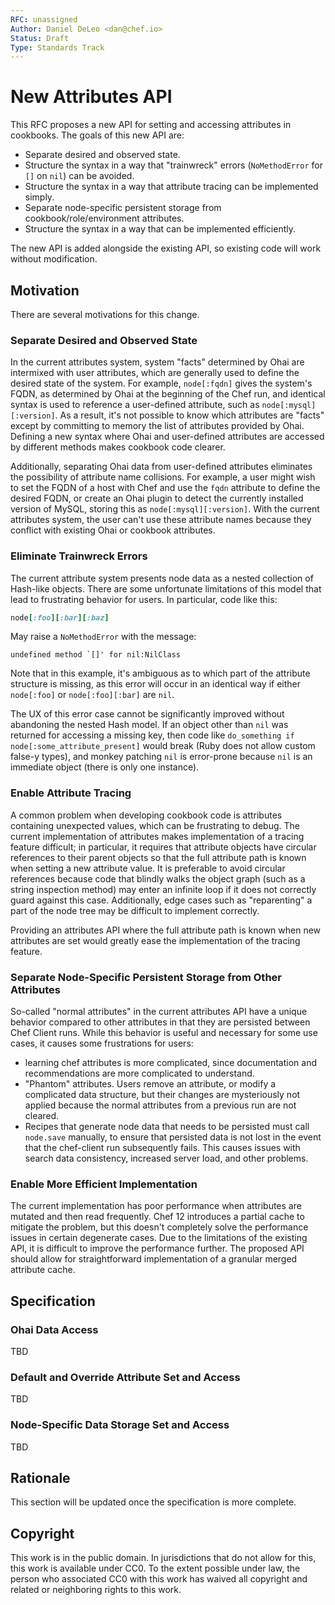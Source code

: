 ```yaml
---
RFC: unassigned
Author: Daniel DeLeo <dan@chef.io>
Status: Draft
Type: Standards Track
---
```


# New Attributes API

This RFC proposes a new API for setting and accessing attributes in
cookbooks. The goals of this new API are:

* Separate desired and observed state.
* Structure the syntax in a way that "trainwreck" errors
  (`NoMethodError` for `[]` on `nil`) can be avoided.
* Structure the syntax in a way that attribute tracing can be
  implemented simply.
* Separate node-specific persistent storage from
  cookbook/role/environment attributes.
* Structure the syntax in a way that can be implemented efficiently.

The new API is added alongside the existing API, so existing code will
work without modification.

## Motivation

There are several motivations for this change.

### Separate Desired and Observed State

In the current attributes system, system "facts" determined by Ohai are
intermixed with user attributes, which are generally used to define the
desired state of the system. For example, `node[:fqdn]` gives the
system's FQDN, as determined by Ohai at the beginning of the Chef run,
and identical syntax is used to reference a user-defined attribute, such
as `node[:mysql][:version]`. As a result, it's not possible to know
which attributes are "facts" except by committing to memory the list of
attributes provided by Ohai. Defining a new syntax where Ohai and
user-defined attributes are accessed by different methods makes cookbook
code clearer.

Additionally, separating Ohai data from user-defined attributes
eliminates the possibility of attribute name collisions. For example, a
user might wish to set the FQDN of a host with Chef and use the `fqdn`
attribute to define the desired FQDN, or create an Ohai plugin to detect
the currently installed version of MySQL, storing this as
`node[:mysql][:version]`. With the current attributes system, the user
can't use these attribute names because they conflict with existing Ohai
or cookbook attributes.

### Eliminate Trainwreck Errors

The current attribute system presents node data as a nested collection
of Hash-like objects. There are some unfortunate limitations of this
model that lead to frustrating behavior for users. In particular, code
like this:

```ruby
node[:foo][:bar][:baz]
```

May raise a `NoMethodError` with the message:

```
undefined method `[]' for nil:NilClass
```

Note that in this example, it's ambiguous as to which part of the
attribute structure is missing, as this error will occur in an identical
way if either `node[:foo]` or `node[:foo][:bar]` are `nil`.

The UX of this error case cannot be significantly improved without
abandoning the nested Hash model. If an object other than `nil` was
returned for accessing a missing key, then code like
`do_something if node[:some_attribute_present]` would break (Ruby does
not allow custom false-y types), and monkey patching `nil` is
error-prone because `nil` is an immediate object (there is only one
instance).

### Enable Attribute Tracing

A common problem when developing cookbook code is attributes containing
unexpected values, which can be frustrating to debug. The current
implementation of attributes makes implementation of a tracing feature
difficult; in particular, it requires that attribute objects have
circular references to their parent objects so that the full attribute
path is known when setting a new attribute value. It is preferable to
avoid circular references because code that blindly walks the object
graph (such as a string inspection method) may enter an infinite loop if
it does not correctly guard against this case. Additionally, edge cases
such as "reparenting" a part of the node tree may be difficult to
implement correctly.

Providing an attributes API where the full attribute path is known when
new attributes are set would greatly ease the implementation of the
tracing feature.

### Separate Node-Specific Persistent Storage from Other Attributes

So-called "normal attributes" in the current attributes API have a
unique behavior compared to other attributes in that they are persisted
between Chef Client runs. While this behavior is useful and necessary
for some use cases, it causes some frustrations for users:

* learning chef attributes is more complicated, since documentation and
  recommendations are more complicated to understand.
* "Phantom" attributes. Users remove an attribute, or modify a
  complicated data structure, but their changes are mysteriously not
  applied because the normal attributes from a previous run are not
  cleared.
* Recipes that generate node data that needs to be persisted must call
  `node.save` manually, to ensure that persisted data is not lost in the
  event that the chef-client run subsequently fails. This causes issues
  with search data consistency, increased server load, and other
  problems.

### Enable More Efficient Implementation

The current implementation has poor performance when attributes are
mutated and then read frequently. Chef 12 introduces a partial cache to
mitigate the problem, but this doesn't completely solve the performance
issues in certain degenerate cases. Due to the limitations of the
existing API, it is difficult to improve the performance further. The
proposed API should allow for straightforward implementation of a
granular merged attribute cache.

## Specification

### Ohai Data Access

TBD

### Default and Override Attribute Set and Access

TBD

### Node-Specific Data Storage Set and Access

TBD

## Rationale

This section will be updated once the specification is more complete.

## Copyright

This work is in the public domain. In jurisdictions that do not allow for this,
this work is available under CC0. To the extent possible under law, the person
who associated CC0 with this work has waived all copyright and related or
neighboring rights to this work.

